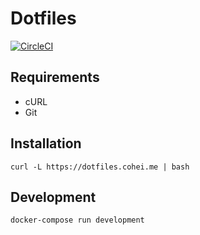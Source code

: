 # Dotfiles

[![CircleCI](https://circleci.com/gh/cohei/dotfiles.svg?style=svg)](https://circleci.com/gh/cohei/dotfiles)

## Requirements

- cURL
- Git

## Installation

```shell
curl -L https://dotfiles.cohei.me | bash
```

## Development

``` shell
docker-compose run development
```

